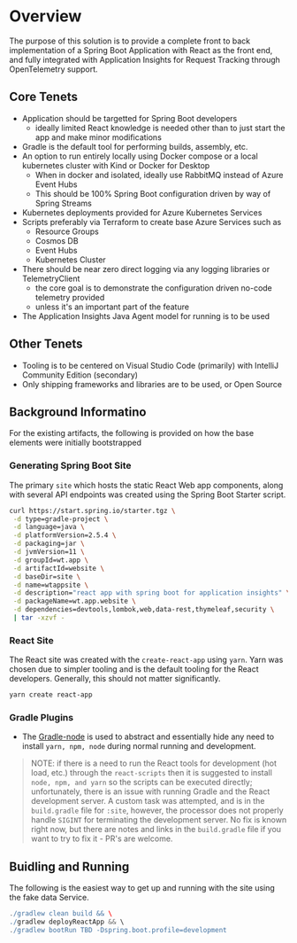 # Overview
The purpose of this solution is to provide a complete front to back implementation of a Spring Boot Application with React as the front end, and fully integrated with Application Insights for Request Tracking through OpenTelemetry support.

## Core Tenets
- Application should be targetted for Spring Boot developers
  - ideally limited React knowledge is needed other than to just start the app and make minor modifications
- Gradle is the default tool for performing builds, assembly, etc.
- An option to run entirely locally using Docker compose or a local kubernetes cluster with Kind or Docker for Desktop
  - When in docker and isolated, ideally use RabbitMQ instead of Azure Event Hubs
  - This should be 100% Spring Boot configuration driven by way of Spring Streams
- Kubernetes deployments provided for Azure Kubernetes Services
- Scripts preferably via Terraform to create base Azure Services such as
  - Resource Groups
  - Cosmos DB
  - Event Hubs
  - Kubernetes Cluster
- There should be near zero direct logging via any logging libraries or TelemetryClient
  - the core goal is to demonstrate the configuration driven no-code telemetry provided
  - unless it's an important part of the feature
- The Application Insights Java Agent model for running is to be used

## Other Tenets
- Tooling is to be centered on Visual Studio Code (primarily) with IntelliJ Community Edition (secondary)
- Only shipping frameworks and libraries are to be used, or Open Source


## Background Informatino

For the existing artifacts, the following is provided on how the base elements were initially bootstrapped

### Generating Spring Boot Site

The primary `site` which hosts the static React Web app components, along with several API endpoints was created using the Spring Boot Starter script.

```bash
curl https://start.spring.io/starter.tgz \
 -d type=gradle-project \
 -d language=java \
 -d platformVersion=2.5.4 \
 -d packaging=jar \
 -d jvmVersion=11 \
 -d groupId=wt.app \
 -d artifactId=website \
 -d baseDir=site \
 -d name=wtappsite \
 -d description="react app with spring boot for application insights" \
 -d packageName=wt.app.website \
 -d dependencies=devtools,lombok,web,data-rest,thymeleaf,security \
 | tar -xzvf -
```

### React Site

The React site was created with the `create-react-app` using `yarn`. Yarn was chosen due to simpler tooling and is the default tooling for the React developers. Generally, this should not matter significantly.

```bash
yarn create react-app
```

### Gradle Plugins

- The [Gradle-node](https://github.com/node-gradle/gradle-node-plugin/blob/master/docs/installation.md) is used to abstract and essentially hide any need to install `yarn, npm, node` during normal running and development.

>NOTE: if there is a need to run the React tools for development (hot load, etc.) through the `react-scripts` then it is suggested to install `node, npm, and yarn` so the scripts can be executed directly; unfortunately, there is an issue with running Gradle and the React development server. A custom task was attempted, and is in the `build.gradle` file for `:site`, however, the processor does not properly handle `SIGINT` for terminating the development server.  No fix is known right now, but there are notes and links in the `build.gradle` file if you want to try to fix it - PR's are welcome.

## Buidling and Running

The following is the easiest way to get up and running with the site using the fake data Service.

```groovy
./gradlew clean build && \
./gradlew deployReactApp && \
./gradlew bootRun TBD -Dspring.boot.profile=development
```
